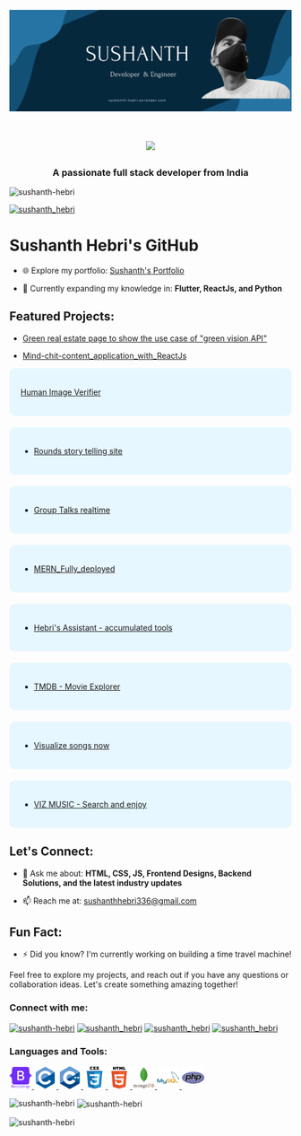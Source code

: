 ![MasterHead](sushanth-render.png)
<h1 align="center">
  <a href="https://git.io/typing-svg">
    <img src="https://readme-typing-svg.herokuapp.com/?lines=Hey,+There!+👋;I'm+Sushanth+Hebri....;.&center=true&size=30">
  </a>
</h1> 
<h3 align="center">A passionate full stack developer from India</h3>
<!-- <img align="right"alt="coding" width="400" height="500" src="sushanth-render.png"> -->
<p align="left">
  <img src="https://komarev.com/ghpvc/?username=sushanth-hebri&label=Profile%20views&color=0e75b6&style=flat" alt="sushanth-hebri" />
</p>

<p align="left">
  <a href="https://twitter.com/sushanth_hebri" target="blank">
    <img src="https://img.shields.io/twitter/follow/sushanth_hebri?logo=twitter&style=for-the-badge" alt="sushanth_hebri" />
  </a>
</p>

# Sushanth Hebri's GitHub

- 🌐 Explore my portfolio: [Sushanth's Portfolio](https://sushanth-hebri.onrender.com/)

- 🌱 Currently expanding my knowledge in: **Flutter, ReactJs, and Python**

## Featured Projects:

- [Green real estate page to show the use case of "green vision API"](https://sushanth-hebri.github.io/Green-Estate_A_Real_Estate_Platform/)

- [Mind-chit-content_application_with_ReactJs](https://mind-chit.vercel.app)
<div style="background-color: #e6f7ff; padding: 20px; border-radius: 10px; margin-bottom: 20px;">
  
 [Human Image Verifier](https://hebris-human-validations.onrender.com/)

</div>
<div style="background-color: #e6f7ff; padding: 20px; border-radius: 10px; margin-bottom: 20px;">
  
  - [Rounds story telling site](https://rounds.onrender.com/)

</div>
<div style="background-color: #e6f7ff; padding: 20px; border-radius: 10px; margin-bottom: 20px;">
  
  - [Group Talks realtime](https://grouptalkk.onrender.com)

</div>
<div style="background-color: #e6f7ff; padding: 20px; border-radius: 10px; margin-bottom: 20px;">
  
  - [MERN_Fully_deployed](https://sushanth-auth.onrender.com/sign-in/)

</div>
<div style="background-color: #e6f7ff; padding: 20px; border-radius: 10px; margin-bottom: 20px;">
  
  - [Hebri's Assistant - accumulated tools](https://sushanth-hebri.github.io/Hebri-s-Assistant---accumulated-tools-/)

</div>
<div style="background-color: #e6f7ff; padding: 20px; border-radius: 10px; margin-bottom: 20px;">
  
  - [TMDB - Movie Explorer](https://sushanth-hebri.github.io/TMDB-API-INTEGRATION/)

</div>
<div style="background-color: #e6f7ff; padding: 20px; border-radius: 10px; margin-bottom: 20px;">
  
  - [Visualize songs now](https://sushanth-hebri.github.io/Visualize-songs/)

</div>
<div style="background-color: #e6f7ff; padding: 20px; border-radius: 10px; margin-bottom: 20px;">
  
  - [VIZ MUSIC - Search and enjoy ](https://sushanth-hebri.github.io/Viz-Music/)

</div>


## Let's Connect:

- 💬 Ask me about: **HTML, CSS, JS, Frontend Designs, Backend Solutions, and the latest industry updates**

- 📫 Reach me at: [sushanthhebri336@gmail.com](mailto:sushanthhebri336@gmail.com)

## Fun Fact:

- ⚡ Did you know? I'm currently working on building a time travel machine!

Feel free to explore my projects, and reach out if you have any questions or collaboration ideas. Let's create something amazing together!



<h3 align="left">Connect with me:</h3>
<p align="left">
<a href="https://codepen.io/sushanth-hebri" target="blank"><img align="center" src="https://raw.githubusercontent.com/rahuldkjain/github-profile-readme-generator/master/src/images/icons/Social/codepen.svg" alt="sushanth-hebri" height="30" width="40" /></a>
<a href="https://twitter.com/sushanth_hebri" target="blank"><img align="center" src="https://raw.githubusercontent.com/rahuldkjain/github-profile-readme-generator/master/src/images/icons/Social/twitter.svg" alt="sushanth_hebri" height="30" width="40" /></a>
<a href="https://linkedin.com/in/sushanth_hebri" target="blank"><img align="center" src="https://raw.githubusercontent.com/rahuldkjain/github-profile-readme-generator/master/src/images/icons/Social/linked-in-alt.svg" alt="sushanth_hebri" height="30" width="40" /></a>
<a href="https://www.leetcode.com/sushanth_hebri" target="blank"><img align="center" src="https://raw.githubusercontent.com/rahuldkjain/github-profile-readme-generator/master/src/images/icons/Social/leet-code.svg" alt="sushanth_hebri" height="30" width="40" /></a>
</p>

<h3 align="left">Languages and Tools:</h3>
<p align="left"> <a href="https://getbootstrap.com" target="_blank" rel="noreferrer"> <img src="https://raw.githubusercontent.com/devicons/devicon/master/icons/bootstrap/bootstrap-plain-wordmark.svg" alt="bootstrap" width="40" height="40"/> </a> <a href="https://www.cprogramming.com/" target="_blank" rel="noreferrer"> <img src="https://raw.githubusercontent.com/devicons/devicon/master/icons/c/c-original.svg" alt="c" width="40" height="40"/> </a> <a href="https://www.w3schools.com/cpp/" target="_blank" rel="noreferrer"> <img src="https://raw.githubusercontent.com/devicons/devicon/master/icons/cplusplus/cplusplus-original.svg" alt="cplusplus" width="40" height="40"/> </a> <a href="https://www.w3schools.com/css/" target="_blank" rel="noreferrer"> <img src="https://raw.githubusercontent.com/devicons/devicon/master/icons/css3/css3-original-wordmark.svg" alt="css3" width="40" height="40"/> </a> <a href="https://www.w3.org/html/" target="_blank" rel="noreferrer"> <img src="https://raw.githubusercontent.com/devicons/devicon/master/icons/html5/html5-original-wordmark.svg" alt="html5" width="40" height="40"/> </a> <a href="https://www.mongodb.com/" target="_blank" rel="noreferrer"> <img src="https://raw.githubusercontent.com/devicons/devicon/master/icons/mongodb/mongodb-original-wordmark.svg" alt="mongodb" width="40" height="40"/> </a> <a href="https://www.mysql.com/" target="_blank" rel="noreferrer"> <img src="https://raw.githubusercontent.com/devicons/devicon/master/icons/mysql/mysql-original-wordmark.svg" alt="mysql" width="40" height="40"/> </a> <a href="https://www.php.net" target="_blank" rel="noreferrer"> <img src="https://raw.githubusercontent.com/devicons/devicon/master/icons/php/php-original.svg" alt="php" width="40" height="40"/> </a> </p>

<p><img align="left" src="https://github-readme-stats.vercel.app/api/top-langs?username=sushanth-hebri&show_icons=true&locale=en&layout=compact" alt="sushanth-hebri" /></p>

<p>&nbsp;<img align="center" src="https://github-readme-stats.vercel.app/api?username=sushanth-hebri&show_icons=true&locale=en" alt="sushanth-hebri" /></p>

<p><img align="center" src="https://github-readme-streak-stats.herokuapp.com/?user=sushanth-hebri&" alt="sushanth-hebri" /></p>



